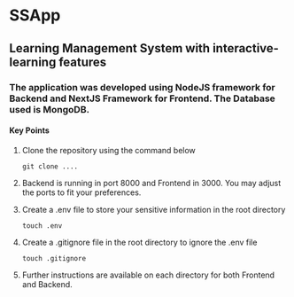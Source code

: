 # SSApp 

## Learning Management System with interactive-learning features
### The application was developed using NodeJS framework for Backend and NextJS Framework for Frontend. The Database used is MongoDB. 

#### Key Points
1) Clone the repository using the command below
   ```shell
   git clone ....
   ```
2) Backend is running in port 8000 and Frontend in 3000. You may adjust the ports to fit your preferences.

3) Create a .env file to store your sensitive information in the root directory
   ```shell
   touch .env
   ```
4) Create a .gitignore file in the root directory to ignore the .env file
   ```shell
   touch .gitignore
   ```
5) Further instructions are available on each directory for both Frontend and Backend.
